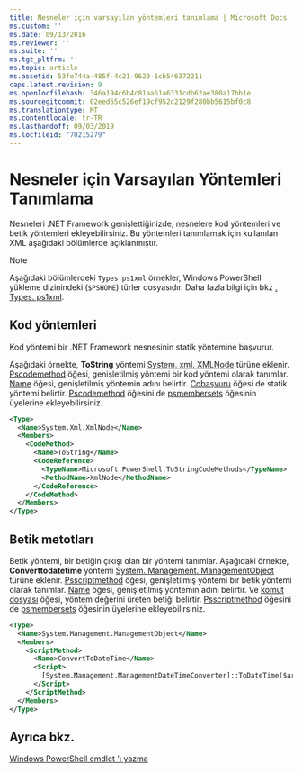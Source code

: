 ```yaml
---
title: Nesneler için varsayılan yöntemleri tanımlama | Microsoft Docs
ms.custom: ''
ms.date: 09/13/2016
ms.reviewer: ''
ms.suite: ''
ms.tgt_pltfrm: ''
ms.topic: article
ms.assetid: 53fe744a-485f-4c21-9623-1cb546372211
caps.latest.revision: 9
ms.openlocfilehash: 346a194c6b4c81aa61a6331cdb62ae380a17bb1e
ms.sourcegitcommit: 02eed65c526ef19cf952c2129f280bb5615bf0c8
ms.translationtype: MT
ms.contentlocale: tr-TR
ms.lasthandoff: 09/03/2019
ms.locfileid: "70215279"
---
```

# <a name="defining-default-methods-for-objects"></a>Nesneler için Varsayılan Yöntemleri Tanımlama

Nesneleri .NET Framework genişlettiğinizde, nesnelere kod yöntemleri ve betik yöntemleri ekleyebilirsiniz.
Bu yöntemleri tanımlamak için kullanılan XML aşağıdaki bölümlerde açıklanmıştır.

> [!NOTE]
> Aşağıdaki bölümlerdeki `Types.ps1xml` örnekler, Windows PowerShell yükleme dizinindeki (`$PSHOME`) türler dosyasıdır. Daha fazla bilgi için bkz [. Types. ps1xml](/powershell/module/microsoft.powershell.core/about/about_types.ps1xml).

## <a name="code-methods"></a>Kod yöntemleri

Kod yöntemi bir .NET Framework nesnesinin statik yöntemine başvurur.

Aşağıdaki örnekte, **ToString** yöntemi [System. xml. XMLNode](/dotnet/api/System.Xml.XmlNode) türüne eklenir. [Pscodemethod](/dotnet/api/system.management.automation.pscodemethod) öğesi, genişletilmiş yöntemi bir kod yöntemi olarak tanımlar. [Name](/dotnet/api/system.management.automation.psmemberinfo.name?view=pscore-6.2.0#System_Management_Automation_PSMemberInfo_Name) öğesi, genişletilmiş yöntemin adını belirtir. [Cobaşvuru](/dotnet/api/system.management.automation.pscodemethod.codereference?view=pscore-6.2.0#System_Management_Automation_PSCodeMethod_CodeReference) öğesi de statik yöntemi belirtir. [Pscodemethod](/dotnet/api/system.management.automation.pscodemethod) öğesini de [psmembersets](/dotnet/api/system.management.automation.psmemberset?view=pscore-6.2.0) öğesinin üyelerine ekleyebilirsiniz.

```xml
<Type>
  <Name>System.Xml.XmlNode</Name>
  <Members>
    <CodeMethod>
      <Name>ToString</Name>
      <CodeReference>
        <TypeName>Microsoft.PowerShell.ToStringCodeMethods</TypeName>
        <MethodName>XmlNode</MethodName>
      </CodeReference>
    </CodeMethod>
  </Members>
</Type>
```

## <a name="script-methods"></a>Betik metotları

Betik yöntemi, bir betiğin çıkışı olan bir yöntemi tanımlar. Aşağıdaki örnekte, **Converttodatetime** yöntemi [System. Management. ManagementObject](/dotnet/api/System.Management.ManagementObject) türüne eklenir. [Psscriptmethod](/dotnet/api/system.management.automation.psscriptmethod?view=pscore-6.2.0) öğesi, genişletilmiş yöntemi bir betik yöntemi olarak tanımlar. [Name](/dotnet/api/system.management.automation.psmemberinfo.name?view=pscore-6.2.0#System_Management_Automation_PSMemberInfo_Name) öğesi, genişletilmiş yöntemin adını belirtir. Ve [komut dosyası](/dotnet/api/system.management.automation.psscriptmethod.script?view=pscore-6.2.0#System_Management_Automation_PSScriptMethod_Script) öğesi, yöntem değerini üreten betiği belirtir. [Psscriptmethod](/dotnet/api/system.management.automation.psscriptmethod?view=pscore-6.2.0) öğesini de [psmembersets](/dotnet/api/system.management.automation.psmemberset?view=pscore-6.2.0) öğesinin üyelerine ekleyebilirsiniz.

```xml
<Type>
  <Name>System.Management.ManagementObject</Name>
  <Members>
    <ScriptMethod>
      <Name>ConvertToDateTime</Name>
      <Script>
        [System.Management.ManagementDateTimeConverter]::ToDateTime($args[0])
      </Script>
    </ScriptMethod>
  </Members>
</Type>
```

## <a name="see-also"></a>Ayrıca bkz.

[Windows PowerShell cmdlet 'ı yazma](./writing-a-windows-powershell-cmdlet.md)
